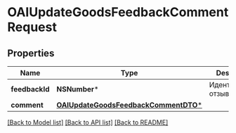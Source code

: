 # OAIUpdateGoodsFeedbackCommentRequest

## Properties
Name | Type | Description | Notes
------------ | ------------- | ------------- | -------------
**feedbackId** | **NSNumber*** | Идентификатор отзыва.  | 
**comment** | [**OAIUpdateGoodsFeedbackCommentDTO***](OAIUpdateGoodsFeedbackCommentDTO.md) |  | 

[[Back to Model list]](../README.md#documentation-for-models) [[Back to API list]](../README.md#documentation-for-api-endpoints) [[Back to README]](../README.md)


